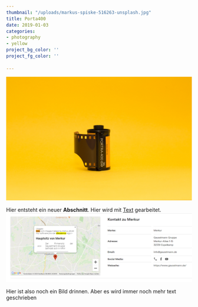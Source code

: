 ```yaml
---
thumbnail: "/uploads/markus-spiske-516263-unsplash.jpg"
title: Porta400
date: 2019-01-03
categories:
- photography
- yellow
project_bg_color: ''
project_fg_color: ''

---
```

  
![](/uploads/markus-spiske-516263-unsplash.jpg)

Hier entsteht ein neuer **Abschnitt**. Hier wird mit [Text](https://google.com "Google") gearbeitet.![](/uploads/image-2.png)

Hier ist also noch ein Bild drinnen. Aber es wird immer noch mehr text geschrieben